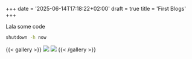 +++
date = '2025-06-14T17:18:22+02:00'
draft = true
title = 'First Blogs'
+++


Lala some code

``` bash
shutdown -h now
```

{{< gallery >}}
  <img src="https://datakube.s3.eu-central-003.backblazeb2.com/logo/image(2).png" class="grid-w33" />
  <img src="https://datakube.s3.eu-central-003.backblazeb2.com/logo/ChatGPT+Image+Jun+14%2C+2025%2C+01_14_37+PM.png" class="grid-w33" />
{{< /gallery >}}
